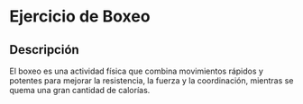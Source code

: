 # Ejercicio de Boxeo

## Descripción
El boxeo es una actividad física que combina movimientos rápidos y potentes para mejorar la resistencia, la fuerza y la coordinación, mientras se quema una gran cantidad de calorías.